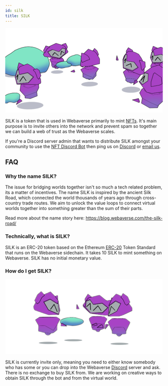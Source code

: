 ```yaml
---
id: silk 
title: SILK 
---
```


![Silk bots](/img/silkbots.jpg)

SILK is a token that is used in Webaverse primarily to mint [NFTs](./nfts). It's main purpose is to invite others into the network and prevent spam so together we can build a web of trust as the Webaverse scales.

If you're a Discord server admin that wants to distribute SILK amongst your community to use the [NFT Discord Bot](https://webaverse.com/discordbot) then ping us on [Discord](https://discord.gg/3byWubumSa) or [email us](hello@webaverse.com).

## FAQ

### Why the name SILK?

The issue for bridging worlds together isn't so much a tech related problem, its a matter of incentives. The name SILK is inspired by the ancient Silk Road, which connected the world thousands of years ago through cross-country trade routes. We aim to unlock the value loops to connect virtual worlds together into something greater than the sum of their parts.

Read more about the name story here: https://blog.webaverse.com/the-silk-road/

### Technically, what is SILK?

SILK is an ERC-20 token based on the Ethereum [ERC-20](https://eips.ethereum.org/EIPS/eip-20) Token Standard that runs on the Webaverse sidechain. It takes 10 SILK to mint something on Webaverse. SILK has no initial monetary value.

### How do I get SILK?

![Silk bots 2](/img/silkbots2.png)

SILK is currently invite only, meaning you need to either know somebody who has some or you can drop into the Webaverse [Discord](discord.gg/VyneJY7) server and ask. There is no exchange to buy SILK from. We are working on creative ways to obtain SILK through the bot and from the virtual world.